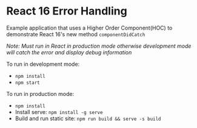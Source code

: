 # React 16 Error Handling

Example application that uses a Higher Order Component(HOC) to demonstrate React 16's new method `componentDidCatch`

*Note: Must run in React in production mode otherwise development mode will catch the error and display debug information*


To run in development mode:
- `npm install`
- `npm start`

To run in production mode:
- `npm install`
- Install serve: `npm install -g serve`
- Build and run static site: `npm run build && serve -s build`
